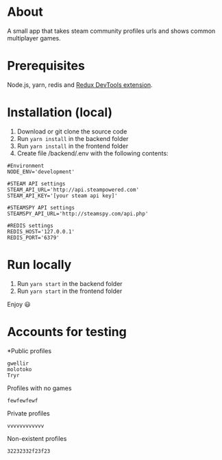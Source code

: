 
# About
A small app that takes steam community profiles urls and shows common multiplayer games.

# Prerequisites
Node.js, yarn, redis and [Redux DevTools extension](https://github.com/zalmoxisus/redux-devtools-extension).

# Installation (local)
1. Download or git clone the source code
2. Run `yarn install` in the backend folder
3. Run `yarn install` in the frontend folder
4. Create file /backend/.env with the following contents:
```
#Environment
NODE_ENV='development'

#STEAM API settings
STEAM_API_URL='http://api.steampowered.com'
STEAM_API_KEY='[your steam api key]'

#STEAMSPY API settings
STEAMSPY_API_URL='http://steamspy.com/api.php'

#REDIS settings
REDIS_HOST='127.0.0.1'
REDIS_PORT='6379'
``` 

# Run locally
1. Run `yarn start` in the backend folder
2. Run `yarn start` in the frontend folder

Enjoy :smiley:

# Accounts for testing
*Public profiles
```
gwellir
molotoko
Tryr
```

Profiles with no games
```
fewfewfewf
```

Private profiles
```
vvvvvvvvvvvv
```

Non-existent profiles
```
32232332f23f23
```
